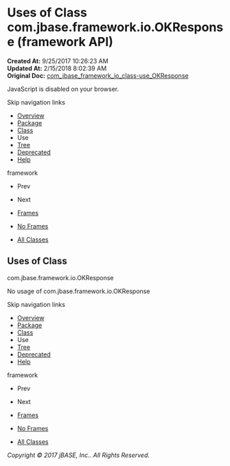 # Uses of Class com.jbase.framework.io.OKResponse (framework   API)

**Created At:** 9/25/2017 10:26:23 AM  
**Updated At:** 2/15/2018 8:02:39 AM  
**Original Doc:** [com_jbase_framework_io_class-use_OKResponse](https://docs.jbase.com/39223-class-use/com_jbase_framework_io_class-use_OKResponse)  

<!--<br>    try {<br>        if (location.href.indexOf('is-external=true') == -1) {<br>            parent.document.title="Uses of Class com.jbase.framework.io.OKResponse (framework   API)";<br>        }<br>    }<br>    catch(err) {<br>    }<br>//-->
JavaScript is disabled on your browser.

Skip navigation links

- [Overview](../../../../../overview-summary.html)
- [Package](/39220-io/com_jbase_framework_io_package-summary)
- [Class](/39220-io/com_jbase_framework_io_OKResponse "class in com.jbase.framework.io")
- Use
- [Tree](/39220-io/com_jbase_framework_io_package-tree)
- [Deprecated](../../../../../deprecated-list.html)
- [Help](../../../../../help-doc.html)


framework <br>

- Prev
- Next


- [Frames](../../../../../index.html?com/jbase/framework/io/class-use//39223-class-use/com_jbase_framework_io_class-use_OKResponse)
- [No Frames](/39223-class-use/com_jbase_framework_io_class-use_OKResponse)


- [All Classes](../../../../../allclasses-noframe.html)


<!--<br>  allClassesLink = document.getElementById("allclasses\_navbar\_top");<br>  if(window==top) {<br>    allClassesLink.style.display = "block";<br>  }<br>  else {<br>    allClassesLink.style.display = "none";<br>  }<br>  //-->

## Uses of Class
com.jbase.framework.io.OKResponse

No usage of com.jbase.framework.io.OKResponse

Skip navigation links

- [Overview](../../../../../overview-summary.html)
- [Package](/39220-io/com_jbase_framework_io_package-summary)
- [Class](/39220-io/com_jbase_framework_io_OKResponse "class in com.jbase.framework.io")
- Use
- [Tree](/39220-io/com_jbase_framework_io_package-tree)
- [Deprecated](../../../../../deprecated-list.html)
- [Help](../../../../../help-doc.html)


framework <br>

- Prev
- Next


- [Frames](../../../../../index.html?com/jbase/framework/io/class-use//39223-class-use/com_jbase_framework_io_class-use_OKResponse)
- [No Frames](/39223-class-use/com_jbase_framework_io_class-use_OKResponse)


- [All Classes](../../../../../allclasses-noframe.html)


<!--<br>  allClassesLink = document.getElementById("allclasses\_navbar\_bottom");<br>  if(window==top) {<br>    allClassesLink.style.display = "block";<br>  }<br>  else {<br>    allClassesLink.style.display = "none";<br>  }<br>  //-->

*Copyright © 2017 jBASE, Inc.. All Rights Reserved.*
